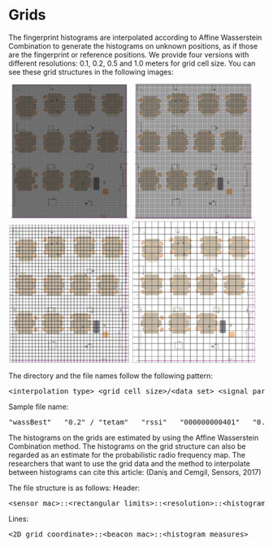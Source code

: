 # Grids

The fingerprint histograms are interpolated according to Affine Wasserstein Combination to generate the histograms on unknown positions, as if those are the fingerprint or reference positions. We provide four versions with different resolutions: 0.1, 0.2, 0.5 and 1.0 meters for grid cell size. You can see these grid structures in the following images:

![Grids](./tetam_grd_0.1.png "Grids")
![Grids](./tetam_grd_0.2.png "Grids")
![Grids](./tetam_grd_0.5.png "Grids")
![Grids](./tetam_grd_1.0.png "Grids")

The directory and the file names follow the following pattern:
<pre>&lt;interpolation_type&gt;_&lt;grid_cell_size&gt;/&lt;data_set&gt;_&lt;signal_parameter&gt;_&lt;sensor_mac&gt;_&lt;grid_cell_size&gt;.grd</pre>

Sample file name:
<pre>"wassBest" _ "0.2" / "tetam" _ "rssi" _ "000000000401" _ "0.2" .grd</pre>

The histograms on the grids are estimated by using the Affine Wasserstein Combination method. The histograms on the grid structure can also be regarded as an estimate for the probabilistic radio frequency map. The researchers that want to use the grid data and the method to interpolate between histograms can cite this article: (Daniş and Cemgil, Sensors, 2017)

The file structure is as follows:
Header:
<pre>&lt;sensor_mac&gt;::&lt;rectangular_limits&gt;::&lt;resolution&gt;::&lt;histogram_bins&gt;</pre>
Lines:
<pre>&lt;2D_grid_coordinate&gt;::&lt;beacon_mac&gt;::&lt;histogram_measures&gt;</pre>
